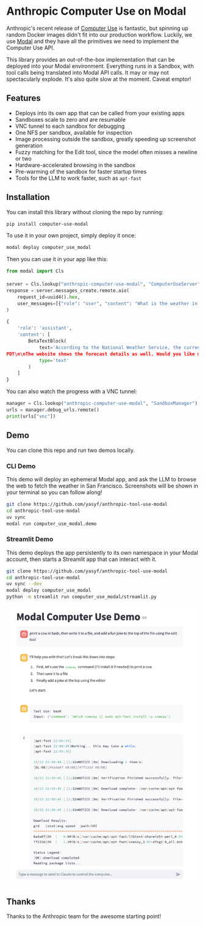 # Anthropic Computer Use on Modal

Anthropic's recent release of [Computer Use](https://anthropic.com/news/3-5-models-and-computer-use) is fantastic, but spinning up random Docker images didn't fit into our production workflow. Luckily, we use [Modal](https://modal.com) and they have all the primitives we need to implement the Computer Use API.

This library provides an out-of-the-box implementation that can be deployed into your Modal environment. Everything runs in a Sandbox, with tool calls being translated into Modal API calls. It may or may not spectacularly explode. It's also quite slow at the moment. Caveat emptor!

## Features

- Deploys into its own app that can be called from your existing apps
- Sandboxes scale to zero and are resumable
- VNC tunnel to each sandbox for debugging
- One NFS per sandbox, available for inspection
- Image processing outside the sandbox, greatly speeding up screenshot generation
- Fuzzy matching for the Edit tool, since the model often misses a newline or two
- Hardware-accelerated browsing in the sandbox
- Pre-warming of the sandbox for faster startup times
- Tools for the LLM to work faster, such as `apt-fast`

## Installation

You can install this library without cloning the repo by running:

```bash
pip install computer-use-modal
```

To use it in your own project, simply deploy it once:

```bash
modal deploy computer_use_modal
```

Then you can use it in your app like this:

```python
from modal import Cls

server = Cls.lookup("anthropic-computer-use-modal", "ComputerUseServer")
response = server.messages_create.remote.aio(
    request_id=uuid4().hex,
    user_messages=[{"role": "user", "content": "What is the weather in San Francisco?"}],
)
```

```python
{
    'role': 'assistant',
    'content': [
        BetaTextBlock(
            text='According to the National Weather Service, the current weather in San Francisco is:\n\nTemperature: 65°F (18°C)\nHumidity: 53%\nDewpoint: 48°F (9°C)\nLast update: October 23, 2:43 PM
PDT\n\nThe website shows the forecast details as well. Would you like me to provide the extended forecast for the coming days?',
            type='text'
        )
    ]
}
```

You can also watch the progress with a VNC tunnel:

```python
manager = Cls.lookup("anthropic-computer-use-modal", "SandboxManager")
urls = manager.debug_urls.remote()
print(urls["vnc"])
```


## Demo

You can clone this repo and run two demos locally.

### CLI Demo

This demo will deploy an ephemeral Modal app, and ask the LLM to browse the web to fetch the weather in San Francisco.
Screenshots will be shown in your terminal so you can follow along!

```bash
git clone https://github.com/yasyf/anthropic-tool-use-modal
cd anthropic-tool-use-modal
uv sync
modal run computer_use_modal.demo
```

### Streamlit Demo

This demo deploys the app persistently to its own namespace in your Modal account, then starts a Streamlit app that can interact with it.

```bash
git clone https://github.com/yasyf/anthropic-tool-use-modal
cd anthropic-tool-use-modal
uv sync --dev
modal deploy computer_use_modal
python -m streamlit run computer_use_modal/streamlit.py
```

![Streamlit Demo](demo.png)

## Thanks

Thanks to the Anthropic team for the awesome starting point!

